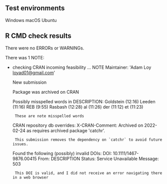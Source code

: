## Test environments
Windows
macOS
Ubuntu


## R CMD check results
There were no ERRORs or WARNINGs. 

There was 1 NOTE:

*  checking CRAN incoming feasibility ... NOTE
  Maintainer: 'Adam Loy <loyad01@gmail.com>'

    New submission
  
    Package was archived on CRAN
  
    Possibly misspelled words in DESCRIPTION:
      Goldstein (12:16)
      Leeden (11:16)
      REB (9:55)
      Rasbash (12:28)
      al (11:26)
      der (11:12)
      et (11:23)
      
        These are note misspelled words
  
    CRAN repository db overrides:
      X-CRAN-Comment: Archived on 2022-02-24 as requires archived package
        'catchr'.
        
        This submission removes the dependency on `catchr` to avoid future issues.
  
    Found the following (possibly) invalid DOIs:
      DOI: 10.1111/1467-9876.00415
        From: DESCRIPTION
        Status: Service Unavailable
        Message: 503
      
        This DOI is valid, and I did not receive an error navigating there in a web browser
